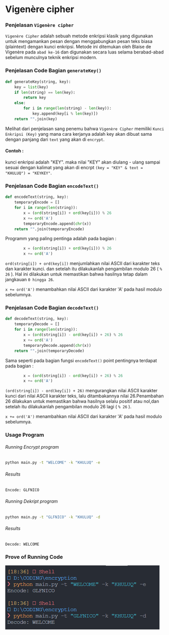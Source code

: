 # Vigenère cipher

### Penjelasan `Vigenère cipher`

`Vigenère Cipher` adalah sebuah metode enkripsi klasik yang digunakan untuk mengamankan pesan dengan menggabungkan pesan teks biasa (plaintext) dengan kunci enkripsi. Metode ini ditemukan oleh Blaise de Vigenère pada `abad ke-16` dan digunakan secara luas selama berabad-abad sebelum munculnya teknik enkripsi modern.

### Penjelasan Code Bagian `generateKey()`

```python
def generateKey(string, key):
    key = list(key)
    if len(string) == len(key):
        return key
    else:
        for i in range(len(string) - len(key)):
            key.append(key[i % len(key)])
    return "".join(key)
```

Melihat dari penjelasan sang penemu bahwa `Vigenère Cipher` memiliki `Kunci Enkripsi (Key)` yang mana cara kerjanya adalah key akan dibuat sama dengan panjang dari `text` yang akan di `encrypt`.

#### Contoh :

kunci enkripsi adalah "KEY". maka nilai "KEY" akan diulang - ulang sampai sesuai dengan kalimat yang akan di encrpt `(key = "KEY" & text = "KHULUQ") = "KEYKEY"`.

### Penjelasan Code Bagian `encodeText()`

```python
def encodeText(string, key):
    temporaryEncode = []
    for i in range(len(string)):
        x = (ord(string[i]) + ord(key[i])) % 26
        x += ord('A')
        temporaryEncode.append(chr(x))
    return "".join(temporaryEncode)
```

Programm yang paling pentinga adalah pada bagian :

```python
        x = (ord(string[i]) + ord(key[i])) % 26
        x += ord('A')
```

`ord(string[i]) + ord(key[i])` menjumlahkan nilai ASCII dari karakter teks dan karakter kunci. dan setelah itu dilakukanlah pengambilan modulo 26 ( `% 26` ). Hal ini dilakukan untuk memastikan bahwa hasilnya tetap dalam jangkauan `0 hingga 26`.

`x += ord('A')` menambahkan nilai ASCII dari karakter 'A' pada hasil modulo sebelumnya.

### Penjelasan Code Bagian `decodeText()`

```python
def decodeText(string, key):
    temporaryDecode = []
    for i in range(len(string)):
        x = (ord(string[i]) - ord(key[i]) + 26) % 26
        x += ord('A')
        temporaryDecode.append(chr(x))
    return "".join(temporaryDecode)
```

Sama seperti pada bagian fungsi `encodeText()` point pentingnya terdapat pada bagian :

```python
        x = (ord(string[i]) - ord(key[i]) + 26) % 26
        x += ord('A')
```

`(ord(string[i]) - ord(key[i]) + 26)` mengurangkan nilai ASCII karakter kunci dari nilai ASCII karakter teks, lalu ditambakannya nilai 26.Penambahan 26 dilakukan untuk memastikan bahwa hasilnya selalu positif atau nol,dan setelah itu dilakukanlah pengambilan modulo 26 lagi ( `% 26` ).

`x += ord('A')` menambahkan nilai ASCII dari karakter 'A' pada hasil modulo sebelumnya.

### Usage Program

###### Running Encrypt program

```bash
python main.py -t "WELCOME" -k "KHULUQ" -e
```

###### Results

```bash
Encode: GLFNICO
```

###### Running Dekript program

```bash
python main.py -t "GLFNICO" -k "KHULUQ" -d
```

###### Results

```bash
Decode: WELCOME
```

### Prove of Running Code

![](assets/hasil.png)
